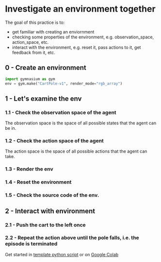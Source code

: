 # Investigate an environment together
The goal of this practice is to:
* get familiar with creating an enviornment
* checking some properties of the environment, e.g. observation_space, action_space, 
  etc.
* interact with the environment, e.g. reset it, pass actions to it, get feedback from 
  it, etc.

## 0 - Create an environment
```python
import gymnasium as gym
env = gym.make("CartPole-v1", render_mode="rgb_array")
```
## 1 - Let's examine the env
### 1.1 - Check the observation space of the agent
The observation space is the space of all possible states that the agent can be in.
### 1.2 - Check the action space of the agent
The action space is the space of all possible actions that the agent can take.
### 1.3 - Render the env
### 1.4 - Reset the environment
### 1.5 - Check the source code of the env.

## 2 - Interact with environment
### 2.1 - Push the cart to the left once
### 2.2 - Repeat the action above until the pole falls, i.e. the episode is terminated

Get started in [template python script](./playground.py) or on [Google Colab](https://colab.research.google.com/drive/1KW9hrQ6CapTs8DPv8QYHlnk22WRWQoMj?authuser=1#scrollTo=bKrYVy3Ab2T9)